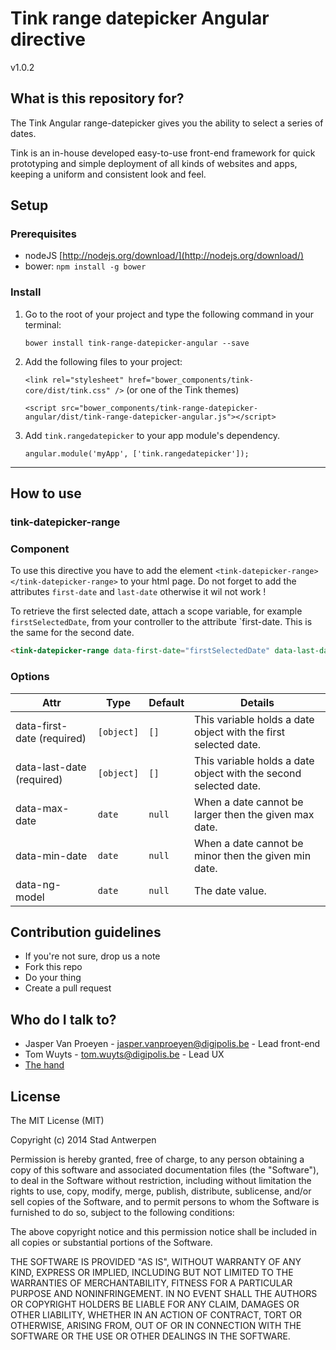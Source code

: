 # Tink range datepicker Angular directive

v1.0.2

## What is this repository for?

The Tink Angular range-datepicker gives you the ability to select a series of dates.

Tink is an in-house developed easy-to-use front-end framework for quick prototyping and simple deployment of all kinds of websites and apps, keeping a uniform and consistent look and feel.

## Setup

### Prerequisites

* nodeJS [http://nodejs.org/download/](http://nodejs.org/download/)
* bower: `npm install -g bower`

### Install

1. Go to the root of your project and type the following command in your terminal:

   `bower install tink-range-datepicker-angular --save`

2. Add the following files to your project:

   `<link rel="stylesheet" href="bower_components/tink-core/dist/tink.css" />` (or one of the Tink themes)

   `<script src="bower_components/tink-range-datepicker-angular/dist/tink-range-datepicker-angular.js"></script>`

3. Add `tink.rangedatepicker` to your app module's dependency.

   `angular.module('myApp', ['tink.rangedatepicker']);`


----------


## How to use

### tink-datepicker-range

### Component

To use this directive you have to add the element `<tink-datepicker-range></tink-datepicker-range>` to your html page.
Do not forget to add the attributes `first-date` and `last-date` otherwise it wil not work !

To retrieve the first selected date, attach a scope variable, for example `firstSelectedDate`, from your controller to the attribute `first-date. This is the same for the second date.

```html
<tink-datepicker-range data-first-date="firstSelectedDate" data-last-date="lastSelectedDate"></tink-datepicker-range>
```

### Options

Attr | Type | Default | Details
--- | --- | --- | ---
data-first-date (required) | `[object]` | `[]` | This variable holds a date object with the first selected date.
data-last-date (required) | `[object]` | `[]` | This variable holds a date object with the second selected date.
data-max-date | `date` | `null` | When a date cannot be larger then the given max date.
data-min-date | `date` | `null` | When a date cannot be minor then the given min date.
data-ng-model | `date` | `null` | The date value.

## Contribution guidelines

* If you're not sure, drop us a note
* Fork this repo
* Do your thing
* Create a pull request

## Who do I talk to?

* Jasper Van Proeyen - jasper.vanproeyen@digipolis.be - Lead front-end
* Tom Wuyts - tom.wuyts@digipolis.be - Lead UX
* [The hand](https://www.youtube.com/watch?v=_O-QqC9yM28)

## License

The MIT License (MIT)

Copyright (c) 2014 Stad Antwerpen

Permission is hereby granted, free of charge, to any person obtaining a copy
of this software and associated documentation files (the "Software"), to deal
in the Software without restriction, including without limitation the rights
to use, copy, modify, merge, publish, distribute, sublicense, and/or sell
copies of the Software, and to permit persons to whom the Software is
furnished to do so, subject to the following conditions:

The above copyright notice and this permission notice shall be included in all
copies or substantial portions of the Software.

THE SOFTWARE IS PROVIDED "AS IS", WITHOUT WARRANTY OF ANY KIND, EXPRESS OR
IMPLIED, INCLUDING BUT NOT LIMITED TO THE WARRANTIES OF MERCHANTABILITY,
FITNESS FOR A PARTICULAR PURPOSE AND NONINFRINGEMENT. IN NO EVENT SHALL THE
AUTHORS OR COPYRIGHT HOLDERS BE LIABLE FOR ANY CLAIM, DAMAGES OR OTHER
LIABILITY, WHETHER IN AN ACTION OF CONTRACT, TORT OR OTHERWISE, ARISING FROM,
OUT OF OR IN CONNECTION WITH THE SOFTWARE OR THE USE OR OTHER DEALINGS IN THE
SOFTWARE.
